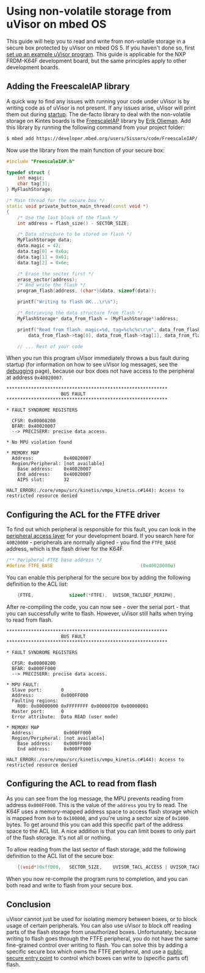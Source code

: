 # Using non-volatile storage from uVisor on mbed OS

This guide will help you to read and write from non-volatile storage in a secure box protected by uVisor on mbed OS 5. If you haven't done so, first [set up an example uVisor program](../QUICKSTART.md). This guide is applicable for the NXP FRDM-K64F development board, but the same principles apply to other development boards.

## Adding the FreescaleIAP library

A quick way to find any issues with running your code under uVisor is by writing code as of uVisor is not present. If any issues arise, uVisor will print them out during [startup](../DEBUGGING.md). The de-facto library to deal with the non-volatile storage on Kintes boards is the [FreescaleIAP](https://developer.mbed.org/users/Sissors/code/FreescaleIAP/) library by [Erik Olieman](https://developer.mbed.org/users/Sissors/). Add this library by running the following command from your project folder:

```bash
$ mbed add https://developer.mbed.org/users/Sissors/code/FreescaleIAP/
```

Now use the library from the main function of your secure box:

```cpp
#include "FreescaleIAP.h"

typedef struct {
    int magic;
    char tag[3];
} MyFlashStorage;

/* Main thread for the secure box */
static void private_button_main_thread(const void *)
{
    /* Use the last block of the flash */
    int address = flash_size() - SECTOR_SIZE;

    /* Data structure to be stored on flash */
    MyFlashStorage data;
    data.magic = 42;
    data.tag[0] = 0x6a;
    data.tag[1] = 0x61;
    data.tag[2] = 0x6e;

    /* Erase the sector first */
    erase_sector(address);
    /* And write the flash */
    program_flash(address, (char*)&data, sizeof(data));

    printf("Writing to flash OK...\r\n");

    /* Retrieving the data structure from flash */
    MyFlashStorage* data_from_flash = (MyFlashStorage*)address;

    printf("Read from flash. magic=%d, tag=%c%c%c\r\n", data_from_flash->magic,
        data_from_flash->tag[0], data_from_flash->tag[1], data_from_flash->tag[2]);

    // ... Rest of your code
```

When you run this program uVisor immediately throws a bus fault during startup (for information on how to see uVisor log messages, see the [debugging](../DEBUGGING.md) page), because our box does not have access to the peripheral at address `0x40020007`.

```
***********************************************************
                    BUS FAULT
***********************************************************

* FAULT SYNDROME REGISTERS

  CFSR: 0x00008200
  BFAR: 0x40020007
  --> PRECISERR: precise data access.

* No MPU violation found

* MEMORY MAP
  Address:           0x40020007
  Region/Peripheral: [not available]
    Base address:    0x40020007
    End address:     0x40020007
    AIPS slot:       32

HALT_ERROR(./core/vmpu/src/kinetis/vmpu_kinetis.c#144): Access to restricted resource denied
```

## Configuring the ACL for the FTFE driver

To find out which peripheral is responsible for this fault, you can look in the [peripheral access layer](https://github.com/ARMmbed/mbed-os/blob/e5ba1d2/targets/TARGET_Freescale/TARGET_MCUXpresso_MCUS/TARGET_MCU_K64F/device/MK64F12.h) for your development board. If you search here for `40020000` - peripherals are normally aligned - you find the `FTFE_BASE` address, which is the flash driver for the K64F.

```cpp
/** Peripheral FTFE base address */
#define FTFE_BASE                                (0x40020000u)
```

You can enable this peripheral for the secure box by adding the following definition to the ACL list:

```cpp
    {FTFE,             sizeof(*FTFE),  UVISOR_TACLDEF_PERIPH},
```

After re-compiling the code, you can now see - over the serial port - that you can successfully write to flash. However, uVisor still halts when trying to read from flash.

```
***********************************************************
                    BUS FAULT
***********************************************************

* FAULT SYNDROME REGISTERS

  CFSR: 0x00008200
  BFAR: 0x000FF000
  --> PRECISERR: precise data access.

* MPU FAULT:
  Slave port:       0
  Address:          0x000FF000
  Faulting regions:
    R00: 0x00000000 0xFFFFFFFF 0x000007D0 0x00000001
  Master port:      0
  Error attribute:  Data READ (user mode)

* MEMORY MAP
  Address:           0x000FF000
  Region/Peripheral: [not available]
    Base address:    0x000FF000
    End address:     0x000FF000

HALT_ERROR(./core/vmpu/src/kinetis/vmpu_kinetis.c#144): Access to restricted resource denied
```

## Configuring the ACL to read from flash

As you can see from the log message, the MPU prevents reading from address `0x000FF000`. This is the value of the `address` you try to read. The K64F uses a memory-mapped address space to access flash storage which is mapped from `0x0` to `0x100000`, and you're using a sector size of `0x1000` bytes. To get around this you can add this specific part of the address space to the ACL list. A nice addition is that you can limit boxes to only part of the flash storage. It's not all or nothing.

To allow reading from the last sector of flash storage, add the following definition to the ACL list of the secure box:

```cpp
    {(void*)0xff000,   SECTOR_SIZE,    UVISOR_TACL_ACCESS | UVISOR_TACL_SHARED},
```

When you now re-compile the program runs to completion, and you can both read and write to flash from your secure box.

## Conclusion

uVisor cannot just be used for isolating memory between boxes, or to block usage of certain peripherals. You can also use uVisor to block off reading parts of the flash storage from unauthorized boxes. Unfortunately, because writing to flash goes through the FTFE peripheral, you do not have the same fine-grained control over writing to flash. You can solve this by adding a specific secure box which owns the FTFE peripheral, and use a [public secure entry point](../QUICKSTART.md#Expose-public-secure-entry-points-to-the-secure-box) to control which boxes can write to (specific parts of) flash.
